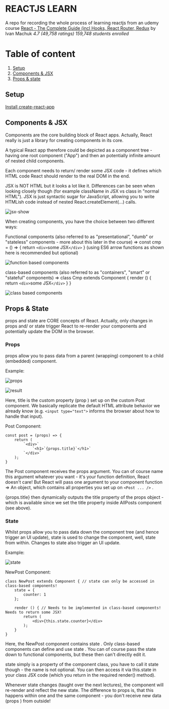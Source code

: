 # REACTJS LEARN

A repo for recording the whole process of learning reactjs from an udemy course 
[React - The Complete Guide (incl Hooks, React Router, Redux](https://www.udemy.com/course/react-the-complete-guide-incl-redux/)
by Ivan Machuk
*4.7 (49,758 ratings)*
_159,748 students enrolled_

# Table of content

1. [Setup](#setup)
2. [Components & JSX](#Components-&-JSX)
3. [Props & state](#props&state)

## Setup <a name="setup"></a>

[Install create-react-app](https://github.com/facebook/create-react-app)

## Components & JSX <a name="Components-&-JSX"></a>

Components are the core building block of React apps. Actually, React really is just a library for creating components in its core.

A typical React app therefore could be depicted as a component tree - having one root component ("App") and then an potentially infinite amount of nested child components.

Each component needs to return/ render some JSX code - it defines which HTML code React should render to the real DOM in the end.

JSX is NOT HTML but it looks a lot like it. Differences can be seen when looking closely though (for example className in JSX vs class in "normal HTML"). JSX is just syntactic sugar for JavaScript, allowing you to write HTMLish code instead of nested React.createElement(...) calls.

![jsx-show](learning-assets/jsx.PNG)

When creating components, you have the choice between two different ways:

Functional components (also referred to as "presentational", "dumb" or "stateless" components - more about this later in the course) => const cmp = () => { return `<div>`some JSX`</div>` } (using ES6 arrow functions as shown here is recommended but optional)

![function based components](learning-assets/function-based-component.PNG)

class-based components (also referred to as "containers", "smart" or "stateful" components) => class Cmp extends Component { render () { return `<div>`some JSX`</div>` } }  

![class based components](learning-assets/class-based-component.PNG)

## Props & State <a name="props&state"></a>

props  and state are CORE concepts of React. Actually, only changes in props  and/ or state  trigger React to re-render your components and potentially update the DOM in the browser.

### Props

props allow you to pass data from a parent (wrapping) component to a child (embedded) component.

Example:

![props](learning-assets/props.PNG)

![result](learning-assets/children-result.PNG)

Here, title  is the custom property (prop ) set up on the custom Post  component. We basically replicate the default HTML attribute behavior we already know (e.g. `<input type="text">`  informs the browser about how to handle that input).

Post Component:

    const post = (props) => {
        return (
            `<div>`
                `<h1>`{props.title}`</h1>`
            `</div>`
        );
    }

The Post  component receives the props  argument. You can of course name this argument whatever you want - it's your function definition, React doesn't care! But React will pass one argument to your component function => An object, which contains all properties you set up on `<Post ... />` .

{props.title}  then dynamically outputs the title  property of the props  object - which is available since we set the title  property inside AllPosts  component (see above).

### State

Whilst props allow you to pass data down the component tree (and hence trigger an UI update), state is used to change the component, well, state from within. Changes to state also trigger an UI update.

Example:

![state](learning-assets/state.PNG)

NewPost Component:

    class NewPost extends Component { // state can only be accessed in class-based components!
        state = {
            counter: 1
        };  
    
        render () { // Needs to be implemented in class-based components! Needs to return some JSX!
            return (
                <div>{this.state.counter}</div>
            );
        }
    }
Here, the NewPost  component contains state . Only class-based components can define and use state . You can of course pass the state  down to functional components, but these then can't directly edit it.

state  simply is a property of the component class, you have to call it state  though - the name is not optional. You can then access it via this.state  in your class JSX code (which you return in the required render()  method).

Whenever state  changes (taught over the next lectures), the component will re-render and reflect the new state. The difference to props  is, that this happens within one and the same component - you don't receive new data (props ) from outside!
